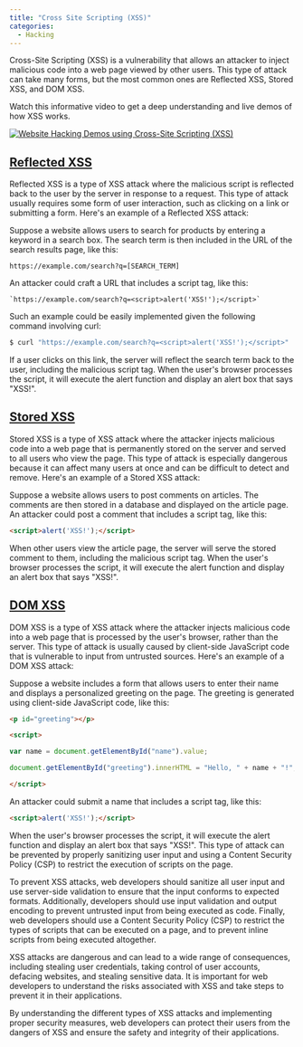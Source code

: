 ```yaml
---
title: "Cross Site Scripting (XSS)"
categories:
  - Hacking
---
```



Cross-Site Scripting (XSS) is a vulnerability that allows an attacker to
inject malicious code into a web page viewed by other users. This type of
attack can take many forms, but the most common ones are Reflected XSS, Stored
XSS, and DOM XSS.

Watch this informative video to get a deep understanding and live demos of how
XSS works.

[![Website Hacking Demos using Cross-Site Scripting (XSS)](https://img.youtube.com/vi/PzRQhpbYbeg/0.jpg)](https://www.youtube.com/watch?v=PzRQhpbYbeg)


## [Reflected XSS](#reflected-xss)

Reflected XSS is a type of XSS attack where the malicious script is reflected
back to the user by the server in response to a request. This type of attack
usually requires some form of user interaction, such as clicking on a link or
submitting a form. Here's an example of a Reflected XSS attack:

Suppose a website allows users to search for products by entering a keyword in
a search box. The search term is then included in the URL of the search
results page, like this:

```
https://example.com/search?q=[SEARCH_TERM]
```

An attacker could craft a URL that includes a script tag, like this:

```
`https://example.com/search?q=<script>alert('XSS!');</script>`
```

Such an example could be easily implemented given the following command
involving curl:

```bash
$ curl "https://example.com/search?q=<script>alert('XSS!');</script>"
```

If a user clicks on this link, the server will reflect the search term back to
the user, including the malicious script tag. When the user's browser
processes the script, it will execute the alert function and display an alert
box that says "XSS!".

## [Stored XSS](#stored-xss)

Stored XSS is a type of XSS attack where the attacker injects malicious code
into a web page that is permanently stored on the server and served to all
users who view the page. This type of attack is especially dangerous because
it can affect many users at once and can be difficult to detect and remove.
Here's an example of a Stored XSS attack:

Suppose a website allows users to post comments on articles. The comments are
then stored in a database and displayed on the article page. An attacker could
post a comment that includes a script tag, like this:

```html
<script>alert('XSS!');</script>
```

When other users view the article page, the server will serve the stored
comment to them, including the malicious script tag. When the user's browser
processes the script, it will execute the alert function and display an alert
box that says "XSS!".

## [DOM XSS](#dom-xss)

DOM XSS is a type of XSS attack where the attacker injects malicious code into
a web page that is processed by the user's browser, rather than the server.
This type of attack is usually caused by client-side JavaScript code that is
vulnerable to input from untrusted sources. Here's an example of a DOM XSS
attack:

Suppose a website includes a form that allows users to enter their name and
displays a personalized greeting on the page. The greeting is generated using
client-side JavaScript code, like this:

```html
<p id="greeting"></p>

<script>

var name = document.getElementById("name").value;

document.getElementById("greeting").innerHTML = "Hello, " + name + "!";

</script>
```

An attacker could submit a name that includes a script tag, like this:

```html
<script>alert('XSS!');</script>
```

When the user's browser processes the script, it will execute the alert
function and display an alert box that says "XSS!". This type of attack can be
prevented by properly sanitizing user input and using a Content Security
Policy (CSP) to restrict the execution of scripts on the page.

To prevent XSS attacks, web developers should sanitize all user input and use
server-side validation to ensure that the input conforms to expected formats.
Additionally, developers should use input validation and output encoding to
prevent untrusted input from being executed as code. Finally, web developers
should use a Content Security Policy (CSP) to restrict the types of scripts
that can be executed on a page, and to prevent inline scripts from being
executed altogether.

XSS attacks are dangerous and can lead to a wide range of consequences,
including stealing user credentials, taking control of user accounts, defacing
websites, and stealing sensitive data. It is important for web developers to
understand the risks associated with XSS and take steps to prevent it in their
applications.

By understanding the different types of XSS attacks and implementing proper
security measures, web developers can protect their users from the dangers of
XSS and ensure the safety and integrity of their applications.
